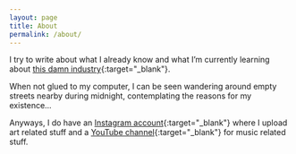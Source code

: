 ```yaml
---
layout: page
title: About
permalink: /about/
---
```


I try to write about what I already know and what I’m currently learning about [this damn industry](https://code.tutsplus.com/articles/this-damn-industry--net-17054){:target="_blank"}.

When not glued to my computer, I can be seen wandering around empty streets nearby during midnight, contemplating the reasons for my existence...

Anyways, I do have an [Instagram account](https://www.instagram.com/artmendral/){:target="_blank"} where I upload art related stuff and a [YouTube channel](https://www.youtube.com/KennyAlmendral){:target="_blank"} for music related stuff.
